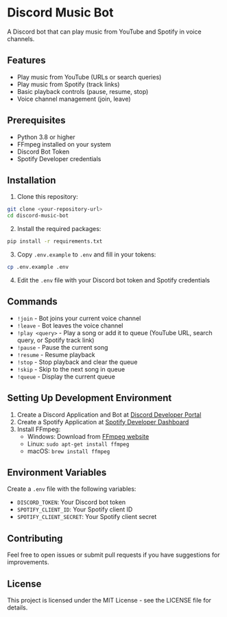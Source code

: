 # Discord Music Bot

A Discord bot that can play music from YouTube and Spotify in voice channels.

## Features

- Play music from YouTube (URLs or search queries)
- Play music from Spotify (track links)
- Basic playback controls (pause, resume, stop)
- Voice channel management (join, leave)

## Prerequisites

- Python 3.8 or higher
- FFmpeg installed on your system
- Discord Bot Token
- Spotify Developer credentials

## Installation

1. Clone this repository:
```bash
git clone <your-repository-url>
cd discord-music-bot
```

2. Install the required packages:
```bash
pip install -r requirements.txt
```

3. Copy `.env.example` to `.env` and fill in your tokens:
```bash
cp .env.example .env
```

4. Edit the `.env` file with your Discord bot token and Spotify credentials

## Commands

- `!join` - Bot joins your current voice channel
- `!leave` - Bot leaves the voice channel
- `!play <query>` - Play a song or add it to queue (YouTube URL, search query, or Spotify track link)
- `!pause` - Pause the current song
- `!resume` - Resume playback
- `!stop` - Stop playback and clear the queue
- `!skip` - Skip to the next song in queue
- `!queue` - Display the current queue

## Setting Up Development Environment

1. Create a Discord Application and Bot at [Discord Developer Portal](https://discord.com/developers/applications)
2. Create a Spotify Application at [Spotify Developer Dashboard](https://developer.spotify.com/dashboard)
3. Install FFmpeg:
   - Windows: Download from [FFmpeg website](https://ffmpeg.org/download.html)
   - Linux: `sudo apt-get install ffmpeg`
   - macOS: `brew install ffmpeg`

## Environment Variables

Create a `.env` file with the following variables:
- `DISCORD_TOKEN`: Your Discord bot token
- `SPOTIFY_CLIENT_ID`: Your Spotify client ID
- `SPOTIFY_CLIENT_SECRET`: Your Spotify client secret

## Contributing

Feel free to open issues or submit pull requests if you have suggestions for improvements.

## License

This project is licensed under the MIT License - see the LICENSE file for details.
